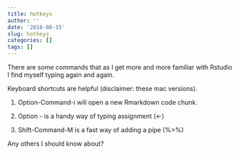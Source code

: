 ```yaml
---
title: hotkeys
author: ''
date: '2018-08-15'
slug: hotkeys
categories: []
tags: []
---
```



There are some commands that as I get more and more familiar with Rstudio I find myself typing again and again. 

Keyboard shortcuts are helpful (disclaimer: these mac versions).

1. Option-Command-i will open a new Rmarkdown code chunk. 

2. Option - is a handy way of typing assignment (<-)

3. Shift-Command-M is a fast way of adding a pipe (%>%)

Any others I should know about?
